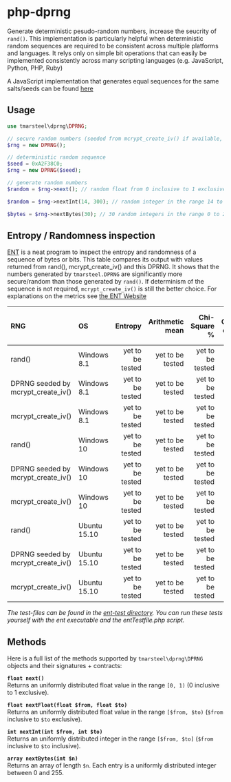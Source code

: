 # php-dprng

Generate deterministic pesudo-random numbers, increase the seucrity of `rand()`. This implementation is particularly helpful when deterministic random sequences are required to be consistent across multiple platforms and languages. It relys only on simple bit operations that can easily be implemented consistently across many scripting languages (e.g. JavaScript, Python, PHP, Ruby)

A JavaScript implementation that generates equal sequences for the same salts/seeds can be found [here](//github.com/tmarsteel/jsdprng)

## Usage
```php
use tmarsteel\dprng\DPRNG;

// secure random numbers (seeded from mcrypt_create_iv() if available, rand() otherwise)
$rng = new DPRNG();

// deterministic random sequence
$seed = 0xA2F38C0;
$rng = new DPRNG($seed); 

// generate random numbers
$random = $rng->next(); // random float from 0 inclusive to 1 exclusive (same range as Math.random())

$random = $rng->nextInt(14, 300); // random integer in the range 14 to 299

$bytes = $rng->nextBytes(30); // 30 random integers in the range 0 to 255
```

## Entropy / Randomness inspection
[ENT](http://www.fourmilab.ch/random/) is a neat program to inspect the entropy and randomness of a sequence of bytes or bits. This table compares its output with values returned from rand(), mcrypt_create_iv() and this DPRNG. It shows that the numbers generated by `tmarsteel.DPRNG` are significantly more secure/random than those generated by `rand()`. If determinism of the sequence is not required, `mcrypt_create_iv()` is still the better choice.
For explanations on the metrics see [the ENT Website](http://www.fourmilab.ch/random/)

| RNG | OS   | Entropy | Arithmetic mean | Chi-Square % | Correlation coefficient | Monte-Carlo PI error % |
| :-- | :--- | ------: | --------------: | -----------: | ----------------------: | ---------------------: |
rand()|Windows 8.1| yet to be tested | yet to be tested | yet to be tested | yet to be tested | yet to be tested |
DPRNG seeded by mcrypt_create_iv()|Windows 8.1| yet to be tested | yet to be tested | yet to be tested | yet to be tested | yet to be tested |
mcrypt_create_iv()|Windows 8.1| yet to be tested | yet to be tested | yet to be tested | yet to be tested | yet to be tested |
rand()|Windows 10| yet to be tested | yet to be tested | yet to be tested | yet to be tested | yet to be tested |
DPRNG seeded by mcrypt_create_iv()|Windows 10| yet to be tested | yet to be tested | yet to be tested | yet to be tested | yet to be tested |
mcrypt_create_iv()|Windows 10| yet to be tested | yet to be tested | yet to be tested | yet to be tested | yet to be tested |
rand()|Ubuntu 15.10| yet to be tested | yet to be tested | yet to be tested | yet to be tested | yet to be tested |
DPRNG seeded by mcrypt_create_iv()|Ubuntu 15.10| yet to be tested | yet to be tested | yet to be tested | yet to be tested | yet to be tested |
mcrypt_create_iv()|Ubuntu 15.10| yet to be tested | yet to be tested | yet to be tested | yet to be tested | yet to be tested |

*The test-files can be found in the [ent-test directory](ent-test). You can run these tests yourself with the ent executable and the entTestfile.php script.*

## Methods
Here is a full list of the methods supported by `tmarsteel\dprng\DPRNG` objects and their signatures + contracts:

**`float next()`**  
Returns an uniformly distributed float value in the range `[0, 1)` (0 inclusive to 1 exclusive).

**`float nextFloat(float $from, float $to)`**  
Returns an uniformly distributed float value in the range `[$from, $to)` (`$from` inclusive to `$to` exclusive).

**`int nextInt(int $from, int $to)`**  
Returns an uniformly distributed integer in the range `[$from, $to]` (`$from` inclusive to `$to` inclusive).

**`array nextBytes(int $n)`**  
Returns an array of length `$n`. Each entry is a uniformly distributed integer between 0 and 255.
